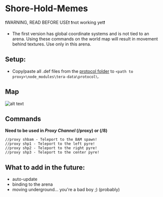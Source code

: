 # Shore-Hold-Memes
❗WARNING, READ BEFORE USE❗ 
❗not working yet❗
  - The first version has global coordinate systems and is not tied to an arena. Using these commands on the world map will result in movement behind textures. Use only in this arena.

## Setup:
- Copy/paste all .def files from the [protocol folder](https://github.com/PinguinRei/Shore-Hold-Memes/tree/master/defs) to `<path to proxy>\node_modules\tera-data\protocol\`.

## Map
![alt text](https://raw.githubusercontent.com/PinguinRei/Shore-Hold-Memes/master/map/guide.jpg)

## Commands
**Need to be used in _Proxy Channel_ (/proxy) or (/8)**
```
//proxy shbam - Teleport to the BAM spawn!
//proxy shp1 - Teleport to the left pyre!
//proxy shp2 - Teleport to the right pyre!
//proxy shp3 - Teleport to the center pyre!
```

## What to add in the future:
  - auto-update
  - binding to the arena
  - moving underground... you're a bad boy ;) (probably)
